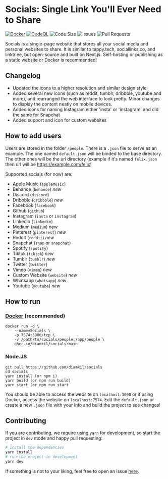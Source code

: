 # Socials: Single Link You'll Ever Need to Share
[![Docker](https://github.com/diamkil/socials/actions/workflows/docker-publish.yml/badge.svg)](https://github.com/diamkil/socials/actions/workflows/docker-publish.yml)
[![CodeQL](https://github.com/diamkil/socials/actions/workflows/codeql.yml/badge.svg)](https://github.com/diamkil/socials/actions/workflows/codeql.yml)
![Code Size](https://img.shields.io/github/languages/code-size/diamkil/socials?label=Code%20Size)
![Issues](https://img.shields.io/github/issues/diamkil/socials)
![Pull Requests](https://img.shields.io/github/issues-pr/diamkil/socials)

Socials is a single-page website that stores all your social media and personal websites to share. It is similar to tappy.tech, sociallinks.co, and linktr.ee, but open-source and built on Next.js. Self-hosting or publishing as a static website or Docker is recommended!

## Changelog

- Updated the icons to a higher resolution and similar design style
- Added several new icons (such as reddit, tumblr, dribbble, youtube and more), and rearranged the web interface to look pretty. Minor changes to display the content neatly on mobile devices.
- Added icons for naming Instagram either 'insta' or 'instagram' and did the same for Snapchat
- Added support and icon for custom websites

## How to add users

Users are stored in the folder `/people`. There is a `.json` file to serve as an example. The one named `default.json` will be binded to the base directory. The other ones will be the url directory (example if it's named `felix.json` then url will be https://example.com/felix)

Supported socials (for now) are: 
- Apple Music (`appleMusic`)
- Behance (`behance`) _new_
- Discord (`discord`)
- Dribbble (`dribbble`) _new_
- Facebook (`facebook`)
- Github (`github`)
- Instagram (`insta` or `instagram`)
- Linkedin (`linkedin`)
- Medium (`medium`) _new_
- Pinterest (`pinterest`) _new_
- Reddit (`reddit`) _new_
- Snapchat (`snap` or `snapchat`)
- Spotify (`spotify`)
- Tiktok (`tiktok`) _new_
- Tumblr (`tumblr`) _new_
- Twitter (`twitter`)
- Vimeo (`vimeo`) _new_
- Custom Website (`website`) _new_
- Whatsapp (`whatsapp`) _new_
- Youtube (`youtube`) _new_

## How to run

### [Docker](https://github.com/diamkil/socials/pkgs/container/socials) (recommended)
```
docker run -d \
    --name=Socials \
    -p 7574:3000/tcp \
    -v /path/to/socials/people:/app/people \
    ghcr.io/diamkil/socials:main
```

### Node.JS
```
git pull https://github.com/diamkil/socials
cd socials
yarn install (or npm i)
yarn build (or npm run build)
yarn start (or npm run start
```

You should be able to access the website on `localhost:3000` or if using Docker, access the website on `localhost:7574`. Edit the `default.json` or create a new `.json` file with your info and build the project to see changes!

## Contributing

If you are contributing, we require using `yarn` for development, so start the project in `dev` mode and happy pull requesting:
```bash
# install the dependencies
yarn install
# run the project in development
yarn dev
```

If something is not to your liking, feel free to open an issue [here](https://github.com/diamkil/socials/issues).
